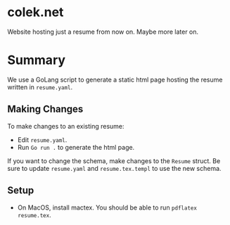 # colek.net

Website hosting just a resume from now on. Maybe more later on.

# Summary

We use a GoLang script to generate a static html page hosting the resume written in `resume.yaml`.

## Making Changes
To make changes to an existing resume:
- Edit `resume.yaml`.
- Run `Go run .` to generate the html page.

If you want to change the schema, make changes to the `Resume` struct. Be sure to update `resume.yaml` 
and `resume.tex.templ` to use the new schema.

## Setup
- On MacOS, install mactex. You should be able to run `pdflatex resume.tex`.
